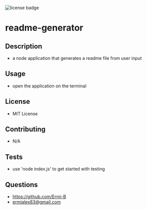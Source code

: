 
![license badge](https://img.shields.io/badge/license-MIT-green)

# readme-generator
## Description
- a node application that generates a readme file from user input 

## Usage
- open the application on the terminal

## License
- MIT License

## Contributing
- N/A

## Tests
- use 'node index.js' to get started with testing

## Questions
- https://github.com/Ermi-B
- ermialex83@gmail.com
    
